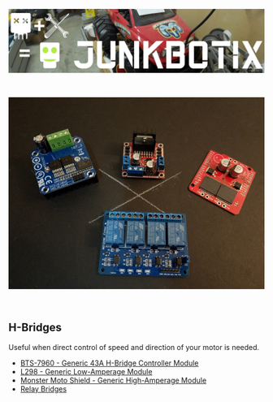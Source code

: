 ![Junkbotix Banner](./images/banner-1024px.jpg)

<br>

![H-Bridge Modules](./images/hbridge-modules-720px.jpg)

<br>

## H-Bridges

Useful when direct control of speed and direction of your motor is needed.
<br>

* [BTS-7960 - Generic 43A H-Bridge Controller Module](./bts-7960-ibt-2-module)
* [L298 - Generic Low-Amperage Module](./l298-module)
* [Monster Moto Shield - Generic High-Amperage Module](./monster-motor-shield)
* [Relay Bridges](./relay-bridge)
